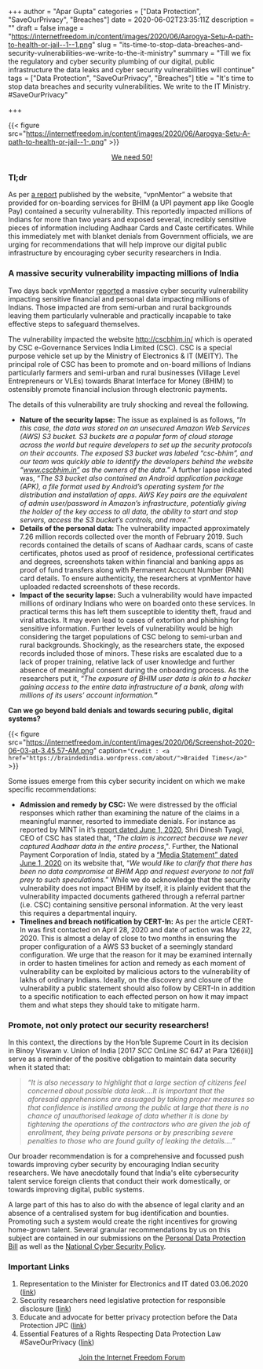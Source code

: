 +++
author = "Apar Gupta"
categories = ["Data Protection", "SaveOurPrivacy", "Breaches"]
date = 2020-06-02T23:35:11Z
description = ""
draft = false
image = "https://internetfreedom.in/content/images/2020/06/Aarogya-Setu-A-path-to-health-or-jail--1--1.png"
slug = "its-time-to-stop-data-breaches-and-security-vulnerabilities-we-write-to-the-it-ministry"
summary = "Till we fix the regulatory and cyber security plumbing of our digital, public infrastructure the data leaks and cyber security vulnerabilities will continue"
tags = ["Data Protection", "SaveOurPrivacy", "Breaches"]
title = "It's time to stop data breaches and security vulnerabilities. We write to the IT Ministry. #SaveOurPrivacy"

+++


{{< figure src="https://internetfreedom.in/content/images/2020/06/Aarogya-Setu-A-path-to-health-or-jail--1-.png" >}}

<div style="text-align:center;">
    <a href="https://internetfreedom.in/become-an-iff-member-today/" class="button">We need 50!</a>
</div>

### Tl;dr

As per [a report](https://www.vpnmentor.com/blog/report-csc-bhim-leak/) published by the website, “vpnMentor” a website that provided for on-boarding services for BHIM (a UPI payment app like Google Pay) contained a security vulnerability. This reportedly impacted millions of Indians for more than two years and exposed several, incredibly sensitive pieces of information including Aadhaar Cards and Caste certificates. While this immediately met with blanket denials from Government officials, we are urging for recommendations that will help improve our digital public infrastructure by encouraging cyber security researchers in India.

### A massive security vulnerability impacting millions of India

Two days back vpnMentor [reported](https://www.vpnmentor.com/blog/report-csc-bhim-leak/) a massive cyber security vulnerability impacting  sensitive financial and personal data impacting millions of Indians. Those impacted are from semi-urban and rural backgrounds leaving them particularly vulnerable and practically incapable to take effective steps to safeguard themselves.

The vulnerability impacted the website http://cscbhim.in/ which is operated by CSC e-Governance Services India Limited (CSC). CSC is a special purpose vehicle set up by the Ministry of Electronics & IT (MEITY). The principal role of CSC has been to promote and on-board millions of Indians particularly farmers and semi-urban and rural businesses (Village Level Entrepreneurs or VLEs) towards Bharat Interface for Money (BHIM) to ostensibly promote financial inclusion through electronic payments.

The details of this vulnerability are truly shocking and reveal the following.

* ******Nature of the security lapse:****** The issue as explained is as follows, “_In this case, the data was stored on an unsecured Amazon Web Services (AWS) S3 bucket. S3 buckets are a popular form of cloud storage across the world but require developers to set up the security protocols on their accounts. The exposed S3 bucket was labeled “csc-bhim”, and our team was quickly able to identify the developers behind the website “www.cscbhim.in” as the owners of the data._” A further lapse indicated was, “_The S3 bucket also contained an Android application package (APK), a file format used by Android’s operating system for the distribution and installation of apps. AWS Key pairs are the equivalent of admin user/password in Amazon’s infrastructure, potentially giving the holder of the key access to all data, the ability to start and stop servers, access the S3 bucket’s controls, and more._”
* **Details of the personal data:** The vulnerability impacted approximately 7.26 million records collected over the month of February 2019. Such records contained the details of scans of Aadhaar cards, scans of caste certificates, photos used as proof of residence, professional certificates and degrees, screenshots taken within financial and banking apps as proof of fund transfers along with Permanent Account Number (PAN) card details. To ensure authenticity, the researchers at vpnMentor have uploaded redacted screenshots of these records.
* **Impact of the security lapse:** Such a vulnerability would have impacted millions of ordinary Indians who were on boarded onto these services. In practical terms this has left them susceptible to identity theft, fraud and viral attacks. It may even lead to cases of extortion and phishing for sensitive information. Further levels of vulnerability would be high considering the target populations of CSC belong to semi-urban and rural backgrounds. Shockingly, as the researchers state, the exposed records included those of minors. These risks are escalated due to a lack of proper training, relative lack of user knowledge and further absence of meaningful consent during the onboarding process. As the researchers put it, “_The exposure of BHIM user data is akin to a hacker gaining access to the entire data infrastructure of a bank, along with millions of its users’ account information._**”**

**Can we go beyond bald denials and towards securing public, digital systems?**

{{< figure src="https://internetfreedom.in/content/images/2020/06/Screenshot-2020-06-03-at-3.45.57-AM.png" caption=`"Credit : <a href="https://braindedindia.wordpress.com/about/">Braided Times</a>"` >}}

Some issues emerge from this cyber security incident on which we make specific recommendations:

* **Admission and remedy by CSC:** We were distressed by the official responses which rather than examining the nature of the claims in a meaningful manner, resorted to immediate denials. For instance as reported by MINT in it’s [report dated June 1, 2020](https://www.livemint.com/technology/apps/records-of-bhim-users-allegedly-exposed-but-not-compromised-npci-denies-any-lapse-11591029987582.html), Shri Dinesh Tyagi, CEO of CSC has stated that, “_The claim is incorrect because we never captured Aadhaar data in the entire process_,". Further, the National Payment Corporation of India, stated by a [“Media Statement” dated June 1, 2020](https://www.npci.org.in/sites/default/files/Media-statement-by-NPCI.pdf) on its website that, “_We would like to clarify that there has been no data compromise at BHIM App and request everyone to not fall prey to such speculations._” While we do acknowledge that the security vulnerability does not impact BHIM by itself, it is plainly evident that the vulnerability impacted documents gathered through a referral partner (i.e. CSC) containing sensitive personal information. At the very least this requires a departmental inquiry.
* **Timelines and breach notification by CERT-In:** As per the article CERT-In was first contacted on April 28, 2020 and date of action was May 22, 2020. This is almost a delay of close to two months in ensuring the proper configuration of a AWS S3 bucket of  a seemingly standard configuration. We urge that the reason for it may be examined internally in order to hasten timelines for action and remedy as each moment of vulnerability can be exploited by malicious actors to the vulnerability of lakhs of ordinary Indians. Ideally, on the discovery and closure of the vulnerability a public statement should also follow by CERT-In in addition to a specific notification to each effected person on how it may impact them and what steps they should take to mitigate harm.

### Promote, not only protect our security researchers!

In this context, the directions by the Hon’ble Supreme Court in its decision in Binoy Viswam v. Union of India [2017 _SCC_ OnLine _SC_ 647 at Para 126(iii)] serve as a reminder of the positive obligation to maintain data security when it stated that:

> _“It is also necessary to highlight that a large section of citizens feel concerned about possible data leak….It is important that the aforesaid apprehensions are assuaged by taking proper measures so that confidence is instilled among the public at large that there is no chance of unauthorised leakage of data whether it is done by tightening the operations of the contractors who are given the job of enrollment, they being private persons or by prescribing severe penalties to those who are found guilty of leaking the details….”_

Our broader recommendation is for a comprehensive and focussed push towards improving cyber security by encouraging Indian security researchers. We have anecdotally found that India's elite cybersecurity talent service foreign clients that conduct their work domestically, or towards improving digital, public systems.

A large part of this has to also do with the absence of legal clarity and an absence of a centralised system for bug identification and bounties. Promoting such a system would create the right incentives for growing home-grown talent. Several granular recommendations by us on this subject are contained in our submissions on the [Personal Data Protection Bill](https://internetfreedom.in/essential-features-of-a-rights-respecting-data-protection-law/) as well as the [National Cyber Security Policy](https://internetfreedom.in/security-researchers-need-legislative-protection-from-vexatious-lawsuits/).

### Important Links

1. Representation to the Minister for Electronics and IT dated 03.06.2020 ([link](https://drive.google.com/file/d/1allW8jPt6cb_H6JCZZ4o2AXF-QMNYm3t/view?usp=sharing))
2. Security researchers need legislative protection for responsible disclosure ([link](https://internetfreedom.in/security-researchers-need-legislative-protection-from-vexatious-lawsuits/))
3. Educate and advocate for better privacy protection before the Data Protection JPC ([link](https://internetfreedom.in/educate-and-advocate-for-better-data-protection-saveourprivacy-ins-analysis-of-the-pdp-bill-2019/))
4. Essential Features of a Rights Respecting Data Protection Law #SaveOurPrivacy ([link](https://internetfreedom.in/essential-features-of-a-rights-respecting-data-protection-law/))

<div style="text-align:center;">
    <a href="https://forum.internetfreedom.in/" class="button">Join the Internet Freedom Forum</a>
</div>



